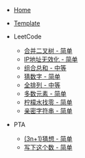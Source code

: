 - [Home](/)

- [Template](/Template.md)

- LeetCode

  - [合并二叉树 - 简单](/leetcode/mergeTrees.md)
  - [IP地址无效化 - 简单](/leetcode/defangIPaddr.md)
  - [组合总和 - 中等](/leetcode/combinationSum.md)
  - [猜数字 - 简单](/leetcode/guessNumber.md)
  - [全排列 - 中等](/leetcode/permute.md)
  - [多数元素 - 简单](/leetcode/numJewelsInStones.md)
  - [柠檬水找零 - 简单](/leetcode/lemonadeChange.md)
  - [亲密字符串 - 简单](/leetcode/buddyStrings.md)

- PTA

  - [(3n+1)猜想 - 简单](/PTA/callatzThink.md)
  - [写下这个数 - 简单](/PTA/write-the-number.md)

